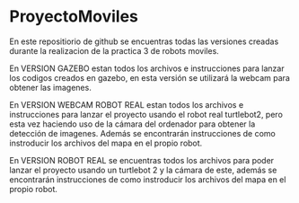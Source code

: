 # ProyectoMoviles

En este repositiorio de github se encuentras todas las versiones creadas durante la realizacion de la practica 3 de robots moviles.

En VERSION GAZEBO estan todos los archivos e instrucciones para lanzar los codigos creados en gazebo, en esta versión  se utilizará la webcam para obtener las imagenes.

En VERSION WEBCAM ROBOT REAL estan todos los archivos e instrucciones para lanzar el proyecto usando el robot real turtlebot2, pero esta vez haciendo uso de la cámara del ordenador para obtener la detección de imagenes. Además se encontrarán instrucciones de como instroducir los archivos del mapa en el propio robot. 

En VERSION ROBOT REAL se encuentras todos los archivos para poder lanzar el proyecto usando un turtlebot 2 y la cámara de este, además se encontrarán instrucciones de como instroducir los archivos del mapa en el propio robot.
